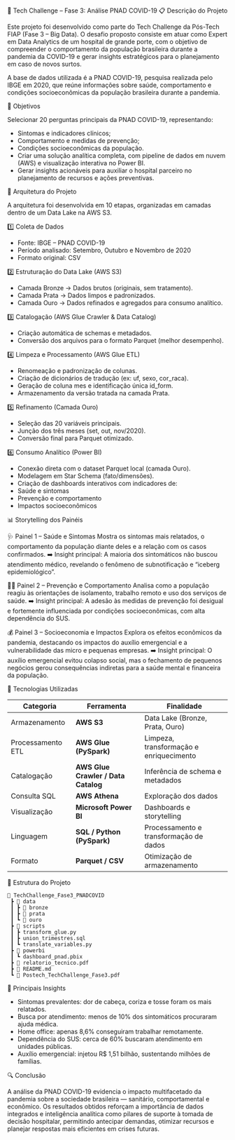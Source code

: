 🧠 Tech Challenge – Fase 3: Análise PNAD COVID-19
📋 Descrição do Projeto

Este projeto foi desenvolvido como parte do Tech Challenge da Pós-Tech FIAP (Fase 3 – Big Data).
O desafio proposto consiste em atuar como Expert em Data Analytics de um hospital de grande porte, com o objetivo de compreender o comportamento da população brasileira durante a pandemia da COVID-19 e gerar insights estratégicos para o planejamento em caso de novos surtos.

A base de dados utilizada é a PNAD COVID-19, pesquisa realizada pelo IBGE em 2020, que reúne informações sobre saúde, comportamento e condições socioeconômicas da população brasileira durante a pandemia.

🎯 Objetivos

Selecionar 20 perguntas principais da PNAD COVID-19, representando:

- Sintomas e indicadores clínicos;
- Comportamento e medidas de prevenção;
- Condições socioeconômicas da população.
- Criar uma solução analítica completa, com pipeline de dados em nuvem (AWS) e visualização interativa no Power BI.
- Gerar insights acionáveis para auxiliar o hospital parceiro no planejamento de recursos e ações preventivas.

🧩 Arquitetura do Projeto

A arquitetura foi desenvolvida em 10 etapas, organizadas em camadas dentro de um Data Lake na AWS S3.

1️⃣ Coleta de Dados
- Fonte: IBGE – PNAD COVID-19
- Período analisado: Setembro, Outubro e Novembro de 2020
- Formato original: CSV

2️⃣ Estruturação do Data Lake (AWS S3)
- Camada Bronze → Dados brutos (originais, sem tratamento).
- Camada Prata → Dados limpos e padronizados.
- Camada Ouro → Dados refinados e agregados para consumo analítico.

3️⃣ Catalogação (AWS Glue Crawler & Data Catalog)
- Criação automática de schemas e metadados.
- Conversão dos arquivos para o formato Parquet (melhor desempenho).

4️⃣ Limpeza e Processamento (AWS Glue ETL)
- Renomeação e padronização de colunas.
- Criação de dicionários de tradução (ex: uf, sexo, cor_raca).
- Geração de coluna mes e identificação única id_form.
- Armazenamento da versão tratada na camada Prata.

5️⃣ Refinamento (Camada Ouro)
- Seleção das 20 variáveis principais.
- Junção dos três meses (set, out, nov/2020).
- Conversão final para Parquet otimizado.

6️⃣ Consumo Analítico (Power BI)
- Conexão direta com o dataset Parquet local (camada Ouro).
- Modelagem em Star Schema (fato/dimensões).
- Criação de dashboards interativos com indicadores de:
- Saúde e sintomas
- Prevenção e comportamento
- Impactos socioeconômicos

📊 Storytelling dos Painéis

🩺 Painel 1 – Saúde e Sintomas
Mostra os sintomas mais relatados, o comportamento da população diante deles e a relação com os casos confirmados.
➡️ Insight principal:
A maioria dos sintomáticos não buscou atendimento médico, revelando o fenômeno de subnotificação e “iceberg epidemiológico”.

🧍‍♀️ Painel 2 – Prevenção e Comportamento
Analisa como a população reagiu às orientações de isolamento, trabalho remoto e uso dos serviços de saúde.
➡️ Insight principal:
A adesão às medidas de prevenção foi desigual e fortemente influenciada por condições socioeconômicas, com alta dependência do SUS.

💰 Painel 3 – Socioeconomia e Impactos
Explora os efeitos econômicos da pandemia, destacando os impactos do auxílio emergencial e a vulnerabilidade das micro e pequenas empresas.
➡️ Insight principal:
O auxílio emergencial evitou colapso social, mas o fechamento de pequenos negócios gerou consequências indiretas para a saúde mental e financeira da população.

🧱 Tecnologias Utilizadas

| Categoria         | Ferramenta                          | Finalidade                              |
| ----------------- | ----------------------------------- | --------------------------------------- |
| Armazenamento     | **AWS S3**                          | Data Lake (Bronze, Prata, Ouro)         |
| Processamento ETL | **AWS Glue (PySpark)**              | Limpeza, transformação e enriquecimento |
| Catalogação       | **AWS Glue Crawler / Data Catalog** | Inferência de schema e metadados        |
| Consulta SQL      | **AWS Athena**                      | Exploração dos dados                    |
| Visualização      | **Microsoft Power BI**              | Dashboards e storytelling               |
| Linguagem         | **SQL / Python (PySpark)**          | Processamento e transformação de dados  |
| Formato           | **Parquet / CSV**                   | Otimização de armazenamento             |

📁 Estrutura do Projeto

```
📂 TechChallenge_Fase3_PNADCOVID
 ┣ 📂 data
 ┃ ┣ 📂 bronze
 ┃ ┣ 📂 prata
 ┃ ┗ 📂 ouro
 ┣ 📂 scripts
 ┃ ┣ transform_glue.py
 ┃ ┣ union_trimestres.sql
 ┃ ┗ translate_variables.py
 ┣ 📂 powerbi
 ┃ ┗ dashboard_pnad.pbix
 ┣ 📜 relatorio_tecnico.pdf
 ┣ 📜 README.md
 ┗ 📜 Postech_TechChallenge_Fase3.pdf
```

🧠 Principais Insights

- Sintomas prevalentes: dor de cabeça, coriza e tosse foram os mais relatados.
- Busca por atendimento: menos de 10% dos sintomáticos procuraram ajuda médica.
- Home office: apenas 8,6% conseguiram trabalhar remotamente.
- Dependência do SUS: cerca de 60% buscaram atendimento em unidades públicas.
- Auxílio emergencial: injetou R$ 1,51 bilhão, sustentando milhões de famílias.

🔍 Conclusão

A análise da PNAD COVID-19 evidencia o impacto multifacetado da pandemia sobre a sociedade brasileira — sanitário, comportamental e econômico.
Os resultados obtidos reforçam a importância de dados integrados e inteligência analítica como pilares de suporte à tomada de decisão hospitalar, permitindo antecipar demandas, otimizar recursos e planejar respostas mais eficientes em crises futuras.
